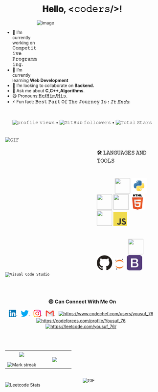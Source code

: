 <h1 align="center">
  𝐇𝐞𝐥𝐥𝐨, &lt;𝚌𝚘𝚍𝚎𝚛𝚜/&gt;!
</h1>

<img align="right" height="180" width="400" alt="image" src="https://codeforces-stats-api.herokuapp.com/stats?username=Yousuf_76&theme=2"/>

<br/>


- 🔭 I’m currently working on **𝙲𝚘𝚖𝚙𝚎𝚝𝚒𝚝𝚒𝚟𝚎 𝙿𝚛𝚘𝚐𝚛𝚊𝚖𝚖𝚒𝚗𝚐.**
- 🌱 I’m currently learning **Web Development**
- 👯 I’m looking to collaborate on **Backend.**
- 💬 Ask me about **C,C++,Algorithms**.
- 😄 Pronouns:**𝙷𝚎/𝙷𝚒𝚖/𝙷𝚒𝚜.**
- ⚡ Fun fact:  **𝙱𝚎𝚜𝚝 𝙿𝚊𝚛𝚝 𝙾𝚏 𝚃𝚑𝚎 𝙹𝚘𝚞𝚛𝚗𝚎𝚢 𝙸𝚜 : *𝙸𝚝 𝙴𝚗𝚍𝚜.***

<br/>
<p align="center">
   <img src="https://gpvc.arturio.dev/yousufrehan" alt="𝚙𝚛𝚘𝚏𝚒𝚕𝚎 𝚟𝚒𝚎𝚠𝚜"> • 
  <img alt="𝙶𝚒𝚝𝙷𝚞𝚋 𝚏𝚘𝚕𝚕𝚘𝚠𝚎𝚛𝚜" src="https://img.shields.io/github/followers/yousufrehan?label=Followers&style=social"> •   
  <img src="https://img.shields.io/github/stars/yousufrehan?label=Stars" alt="𝚃𝚘𝚝𝚊𝚕 𝚂𝚝𝚊𝚛𝚜">
</p>

#

<img align="left" height="400px" width="300px" alt="𝙶𝙸𝙵" src="https://media.giphy.com/media/fwbzI2kV3Qrlpkh59e/giphy.gif"/>
<br/>

### 🛠&nbsp;**𝙻𝙰𝙽𝙶𝚄𝙰𝙶𝙴𝚂 𝙰𝙽𝙳 𝚃𝙾𝙾𝙻𝚂**  



<br/>

&nbsp;&nbsp;&nbsp;&nbsp;&nbsp;&nbsp;&nbsp;&nbsp;&nbsp;&nbsp;&nbsp;&nbsp;&nbsp;&nbsp;
<code><img height="50" width="50" src="https://images.vexels.com/media/users/3/166401/isolated/preview/b82aa7ac3f736dd78570dd3fa3fa9e24-java-programming-language-icon-by-vexels.png"></code>
<code><img height="50" width="50" src="https://raw.githubusercontent.com/github/explore/80688e429a7d4ef2fca1e82350fe8e3517d3494d/topics/python/python.png"></code>
<code><img height="50" width="50" src="https://www.naveedashfaq.me/img/c++.png"></code>
<code><img height="50" width="50" src="https://cdn.iconscout.com/icon/free/png-512/c-programming-569564.png"></code>
<code><img height="50" width="50" src="https://raw.githubusercontent.com/github/explore/80688e429a7d4ef2fca1e82350fe8e3517d3494d/topics/html/html.png"></code>
<code><img height="50" width="50" src="https://cdn.iconscout.com/icon/free/png-256/css-131-722685.png"></code>
<code><img height="45" width="45" src="https://raw.githubusercontent.com/github/explore/80688e429a7d4ef2fca1e82350fe8e3517d3494d/topics/javascript/javascript.png"></code>

#
&nbsp;&nbsp;&nbsp;&nbsp;&nbsp;&nbsp;&nbsp;&nbsp;&nbsp;&nbsp;&nbsp;&nbsp;&nbsp;&nbsp;&nbsp;&nbsp;&nbsp;&nbsp;&nbsp;&nbsp;&nbsp;&nbsp;&nbsp;&nbsp;&nbsp;
<code><img height="50" width="50" src="https://upload.wikimedia.org/wikipedia/commons/thumb/3/3f/Git_icon.svg/1024px-Git_icon.svg.png"></code>
<code><img height="50" width="50" src="https://raw.githubusercontent.com/github/explore/80688e429a7d4ef2fca1e82350fe8e3517d3494d/topics/github-api/github-api.png"></code>
<code><img height="40" width="40" src="https://raw.githubusercontent.com/github/explore/80688e429a7d4ef2fca1e82350fe8e3517d3494d/topics/jupyter-notebook/jupyter-notebook.png"></code>
<code><img height="50" width="50" src="https://raw.githubusercontent.com/github/explore/80688e429a7d4ef2fca1e82350fe8e3517d3494d/topics/bootstrap/bootstrap.png"></code>
<code><img height="50" width="50" src="https://raw.githubusercontent.com/UjwalKandi/UjwalKandi/changes-to-readme/svg/visual-studio-code-1.svg" alt="Visual Code Studio"></code>



<br/>

#
</p>  
  
  <div align="center">
  <h3><b>😄 Can Connect With Me On</b></h3>

  </div>
    
  
<p align="center">
<a href="https://www.linkedin.com/in/yousuf-rehan-2b55aa205" target="_blank">
  <img align="center" alt="yousuf rehan | Linkedin" width="24px" src="https://github.com/SatYu26/SatYu26/blob/master/Assets/Linkedin.svg" />
</a> &nbsp;&nbsp;
<a href="https://twitter.com/YousufRehan7?s=08" target="_blank">
  <img align="center" alt="yousuf rehan | Twitter" width="26px" src="https://github.com/SatYu26/SatYu26/blob/master/Assets/Twitter.svg" />
</a> &nbsp;&nbsp;
<a href="https://instagram.com/yousuf__rehan?igshid=YmMyMTA2M2Y=" target="_blank">
  <img align="center" alt="yousuf rehan | Instagram" width="24px" src="https://github.com/SatYu26/SatYu26/blob/master/Assets/Instagram.svg" />
</a> &nbsp;&nbsp;
<a href="mailto:mdyousuf7620@gmail.com" >
  <img align="center" alt="yousuf rehan | Gmail" width="26px" src="https://github.com/SatYu26/SatYu26/blob/master/Assets/Gmail.svg" />
</a> &nbsp;&nbsp;
  <a href="https://www.codechef.com/users/yousuf_76" target="blank"><img align="center" src="https://cdn.jsdelivr.net/npm/simple-icons@3.1.0/icons/codechef.svg" alt="https://www.codechef.com/users/yousuf_76" height="30" width="40" /></a>&nbsp;&nbsp;
<a href="https://codeforces.com/profile/Yousuf_76" target="blank"><img align="center" src="https://raw.githubusercontent.com/rahuldkjain/github-profile-readme-generator/master/src/images/icons/Social/codeforces.svg" alt="https://codeforces.com/profile/Yousuf_76" height="30" width="40" /></a>&nbsp;&nbsp;
<a href="https://leetcode.com/yousuf_76/" target="blank"><img align="center" src="https://raw.githubusercontent.com/rahuldkjain/github-profile-readme-generator/master/src/images/icons/Social/leet-code.svg" alt="https://leetcode.com/yousuf_76/" height="30" width="40" /></a>&nbsp;&nbsp;
<p>
  
  
  #
<p  align="center">

                  
  <br>

  
  
  
<table border="0" align="center">
<tr border="0">
<td width="50%" align="center">
  
  <img  align="center"  src="https://github-readme-stats.vercel.app/api?username=yousufrehan&theme=cobalt&show_icons=true&count_private=true" />
  <br></br>
  <img  title="🔥 Get streak stats for your profile at git.io/streak-stats" alt="Mark streak" src="https://github-readme-streak-stats.herokuapp.com/?user=yousufrehan&theme=dark&hide_border=true" />


  
</td>

<td width="50%" align="center">

  <img  align="center"  src="https://github-readme-stats.anuraghazra1.vercel.app/api/top-langs/?username=yousufrehan&theme=dark&hide_border=true&no-bg=true&no-frame=true&langs_count=10"/>
  
  </td>
</tr>
</table>

<br>


<!-- leetcode status -->
<img align="right" height="250" width="250" alt="GIF" src="https://media.giphy.com/media/B6wdZEDP2TXRkA83o5/giphy.gif" />
<!-- <img align="right" height="300px" width="300px" alt="𝙶𝙸𝙵" src="https://camo.githubusercontent.com/3b7c592ede97b6138ffd4b1cc1541c2f3b11fd39/687474703a2f2f33312e6d656469612e74756d626c722e636f6d2f31376665613932306666333665663466356238373764353231366137616164392f74756d626c725f6d6f39786a65387a5a34317163626975666f315f313238302e676966"/>
<br/> -->

  ![Leetcode Stats](https://leetcard.jacoblin.cool/yousuf_76?theme=nord)
 

 
